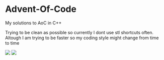 # Advent-Of-Code
My solutions to AoC in C++

Trying to be clean as possible so currently I dont use stl shortcuts often.
Altough I am trying to be faster so my coding style might change from time to time

![](https://img.shields.io/badge/day%20📅-12-blue)	![](https://img.shields.io/badge/stars%20⭐-24-yellow)
